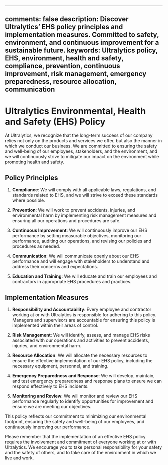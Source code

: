 ______________________________________________________________________

## comments: false description: Discover Ultralytics’ EHS policy principles and implementation measures. Committed to safety, environment, and continuous improvement for a sustainable future. keywords: Ultralytics policy, EHS, environment, health and safety, compliance, prevention, continuous improvement, risk management, emergency preparedness, resource allocation, communication

# Ultralytics Environmental, Health and Safety (EHS) Policy

At Ultralytics, we recognize that the long-term success of our company relies not only on the products and services we offer, but also the manner in which we conduct our business. We are committed to ensuring the safety and well-being of our employees, stakeholders, and the environment, and we will continuously strive to mitigate our impact on the environment while promoting health and safety.

## Policy Principles

1. **Compliance**: We will comply with all applicable laws, regulations, and standards related to EHS, and we will strive to exceed these standards where possible.

2. **Prevention**: We will work to prevent accidents, injuries, and environmental harm by implementing risk management measures and ensuring all our operations and procedures are safe.

3. **Continuous Improvement**: We will continuously improve our EHS performance by setting measurable objectives, monitoring our performance, auditing our operations, and revising our policies and procedures as needed.

4. **Communication**: We will communicate openly about our EHS performance and will engage with stakeholders to understand and address their concerns and expectations.

5. **Education and Training**: We will educate and train our employees and contractors in appropriate EHS procedures and practices.

## Implementation Measures

1. **Responsibility and Accountability**: Every employee and contractor working at or with Ultralytics is responsible for adhering to this policy. Managers and supervisors are accountable for ensuring this policy is implemented within their areas of control.

2. **Risk Management**: We will identify, assess, and manage EHS risks associated with our operations and activities to prevent accidents, injuries, and environmental harm.

3. **Resource Allocation**: We will allocate the necessary resources to ensure the effective implementation of our EHS policy, including the necessary equipment, personnel, and training.

4. **Emergency Preparedness and Response**: We will develop, maintain, and test emergency preparedness and response plans to ensure we can respond effectively to EHS incidents.

5. **Monitoring and Review**: We will monitor and review our EHS performance regularly to identify opportunities for improvement and ensure we are meeting our objectives.

This policy reflects our commitment to minimizing our environmental footprint, ensuring the safety and well-being of our employees, and continuously improving our performance.

Please remember that the implementation of an effective EHS policy requires the involvement and commitment of everyone working at or with Ultralytics. We encourage you to take personal responsibility for your safety and the safety of others, and to take care of the environment in which we live and work.
